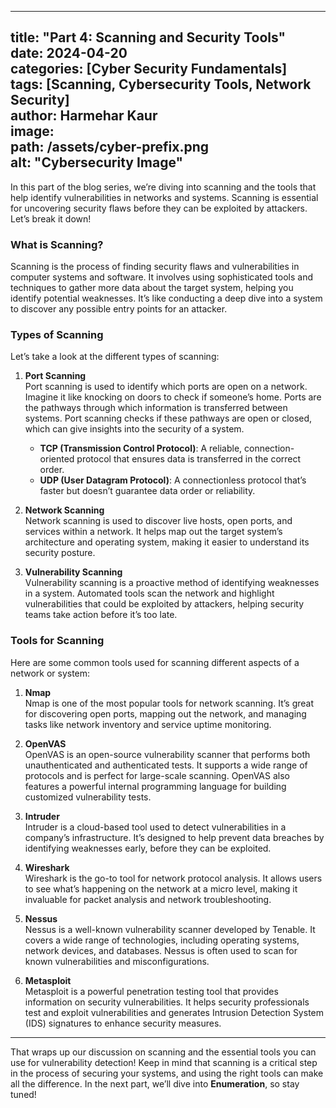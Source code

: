 
---
title: "Part 4: Scanning and Security Tools"  
date: 2024-04-20  
categories: [Cyber Security Fundamentals]  
tags: [Scanning, Cybersecurity Tools, Network Security]  
author: Harmehar Kaur  
image:  
  path: /assets/cyber-prefix.png  
  alt: "Cybersecurity Image"  
---

In this part of the blog series, we’re diving into scanning and the tools that help identify vulnerabilities in networks and systems. Scanning is essential for uncovering security flaws before they can be exploited by attackers. Let’s break it down!

### What is Scanning?

Scanning is the process of finding security flaws and vulnerabilities in computer systems and software. It involves using sophisticated tools and techniques to gather more data about the target system, helping you identify potential weaknesses. It’s like conducting a deep dive into a system to discover any possible entry points for an attacker.

### Types of Scanning

Let’s take a look at the different types of scanning:

1. **Port Scanning**  
   Port scanning is used to identify which ports are open on a network. Imagine it like knocking on doors to check if someone’s home. Ports are the pathways through which information is transferred between systems. Port scanning checks if these pathways are open or closed, which can give insights into the security of a system.  
   - **TCP (Transmission Control Protocol)**: A reliable, connection-oriented protocol that ensures data is transferred in the correct order.  
   - **UDP (User Datagram Protocol)**: A connectionless protocol that’s faster but doesn’t guarantee data order or reliability.

2. **Network Scanning**  
   Network scanning is used to discover live hosts, open ports, and services within a network. It helps map out the target system’s architecture and operating system, making it easier to understand its security posture.

3. **Vulnerability Scanning**  
   Vulnerability scanning is a proactive method of identifying weaknesses in a system. Automated tools scan the network and highlight vulnerabilities that could be exploited by attackers, helping security teams take action before it’s too late.

### Tools for Scanning

Here are some common tools used for scanning different aspects of a network or system:

1. **Nmap**  
   Nmap is one of the most popular tools for network scanning. It’s great for discovering open ports, mapping out the network, and managing tasks like network inventory and service uptime monitoring.

2. **OpenVAS**  
   OpenVAS is an open-source vulnerability scanner that performs both unauthenticated and authenticated tests. It supports a wide range of protocols and is perfect for large-scale scanning. OpenVAS also features a powerful internal programming language for building customized vulnerability tests.

3. **Intruder**  
   Intruder is a cloud-based tool used to detect vulnerabilities in a company’s infrastructure. It’s designed to help prevent data breaches by identifying weaknesses early, before they can be exploited.

4. **Wireshark**  
   Wireshark is the go-to tool for network protocol analysis. It allows users to see what’s happening on the network at a micro level, making it invaluable for packet analysis and network troubleshooting.

5. **Nessus**  
   Nessus is a well-known vulnerability scanner developed by Tenable. It covers a wide range of technologies, including operating systems, network devices, and databases. Nessus is often used to scan for known vulnerabilities and misconfigurations.

6. **Metasploit**  
   Metasploit is a powerful penetration testing tool that provides information on security vulnerabilities. It helps security professionals test and exploit vulnerabilities and generates Intrusion Detection System (IDS) signatures to enhance security measures.

---

That wraps up our discussion on scanning and the essential tools you can use for vulnerability detection! Keep in mind that scanning is a critical step in the process of securing your systems, and using the right tools can make all the difference. In the next part, we’ll dive into **Enumeration**, so stay tuned!
